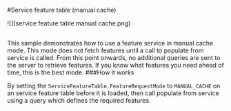 #Service feature table (manual cache)

![](service feature table manual cache.png)

##

This sample demonstrates how to use a feature service in manual cache mode. This mode does not fetch features until a call to populate from service is called. From this point onwards, no additional queries are sent to the server to retrieve features. If you know what features you need ahead of time, this is the best mode.
###How it works

By setting the ```ServiceFeatureTable.FeatureRequestMode``` to ```MANUAL_CACHE``` on an service feature table before it is loaded, then call populate from service using a query which defines the required features.
